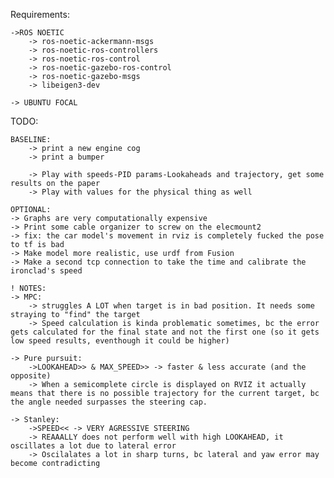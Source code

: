 Requirements:

    ->ROS NOETIC
        -> ros-noetic-ackermann-msgs
        -> ros-noetic-ros-controllers
        -> ros-noetic-ros-control
        -> ros-noetic-gazebo-ros-control
        -> ros-noetic-gazebo-msgs
        -> libeigen3-dev

    -> UBUNTU FOCAL
    
TODO:

    BASELINE:
        -> print a new engine cog
        -> print a bumper

        -> Play with speeds-PID params-Lookaheads and trajectory, get some results on the paper
        -> Play with values for the physical thing as well

    OPTIONAL:
    -> Graphs are very computationally expensive
    -> Print some cable organizer to screw on the elecmount2
    -> fix: the car model's movement in rviz is completely fucked the pose to tf is bad
    -> Make model more realistic, use urdf from Fusion
    -> Make a second tcp connection to take the time and calibrate the ironclad's speed

    ! NOTES:
    -> MPC:
        -> struggles A LOT when target is in bad position. It needs some straying to "find" the target
        -> Speed calculation is kinda problematic sometimes, bc the error gets calculated for the final state and not the first one (so it gets low speed results, eventhough it could be higher)
    
    -> Pure pursuit: 
        ->LOOKAHEAD>> & MAX_SPEED>> -> faster & less accurate (and the opposite)
        -> When a semicomplete circle is displayed on RVIZ it actually means that there is no possible trajectory for the current target, bc the angle needed surpasses the steering cap.
    
    -> Stanley: 
        ->SPEED<< -> VERY AGRESSIVE STEERING 
        -> REAAALLY does not perform well with high LOOKAHEAD, it oscillates a lot due to lateral error
        -> Oscilalates a lot in sharp turns, bc lateral and yaw error may become contradicting
    